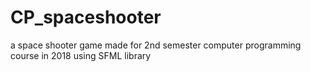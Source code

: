 # CP_spaceshooter
a space shooter game made for 2nd semester computer programming course in 2018 using SFML library
